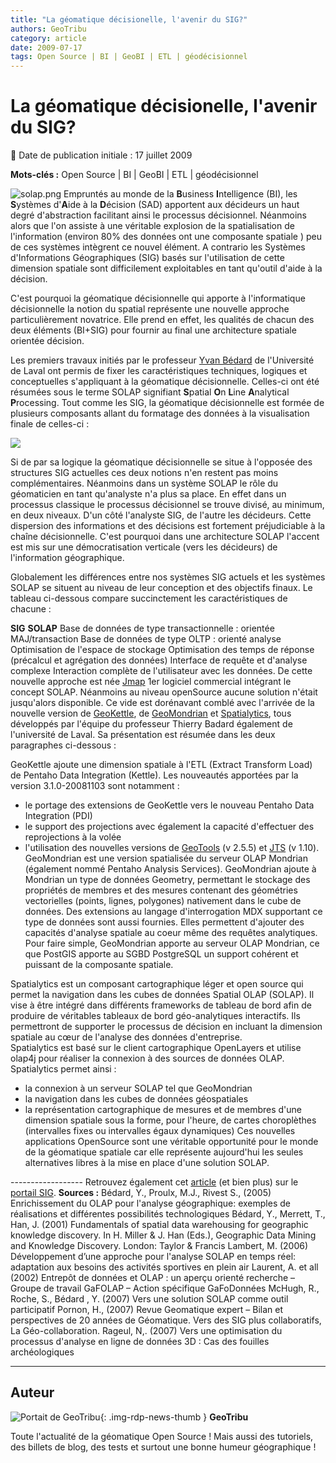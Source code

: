 ```yaml
---
title: "La géomatique décisionelle, l'avenir du SIG?"
authors: GeoTribu
category: article
date: 2009-07-17
tags: Open Source | BI | GeoBI | ETL | géodécisionnel
---
```


# La géomatique décisionelle, l'avenir du SIG?


:calendar: Date de publication initiale : 17 juillet 2009

**Mots-clés :** Open Source | BI | GeoBI | ETL | géodécisionnel


![solap.png](/sites/default/files/Tuto/img/divers/solap.png) Empruntés au monde de la **B**usiness **I**ntelligence (BI), les **S**ystèmes d'**A**ide à la **D**écision (SAD) apportent aux décideurs un haut degré d'abstraction facilitant ainsi le processus décisionnel. Néanmoins alors que l'on assiste à une véritable explosion de la spatialisation de l'information (environ 80% des données ont une composante spatiale ) peu de ces systèmes intègrent ce nouvel élément. A contrario les Systèmes d'Informations Géographiques (SIG) basés sur l'utilisation de cette dimension spatiale sont difficilement exploitables en tant qu'outil d'aide à la décision.  

C'est pourquoi la géomatique décisionnelle qui apporte à l'informatique décisionnelle la notion du spatial représente une nouvelle approche particulièrement novatrice. Elle prend en effet, les qualités de chacun des deux éléments (BI+SIG) pour fournir au final une architecture spatiale orientée décision.  

Les premiers travaux initiés par le professeur [Yvan Bédard](http://yvanbedard.scg.ulaval.ca/) de l'Université de Laval ont permis de fixer les caractéristiques techniques, logiques et conceptuelles s'appliquant à la géomatique décisionnelle. Celles-ci ont été résumées sous le terme SOLAP signifiant **S**patial **O**n **L**ine **A**nalytical **P**rocessing. Tout comme les SIG, la géomatique décisionnelle est formée de plusieurs composants allant du formatage des données à la visualisation finale de celles-ci :

![](http://www.portailsig.org/assets/images/illustration/spatialOlap.png)

Si de par sa logique la géomatique décisionnelle se situe à l'opposée des structures SIG actuelles ces deux notions n'en restent pas moins complémentaires. Néanmoins dans un système SOLAP le rôle du géomaticien en tant qu'analyste n'a plus sa place. En effet dans un processus classique le processus décisionnel se trouve divisé, au minimum, en deux niveaux. D'un côté l'analyste SIG, de l'autre les décideurs. Cette dispersion des informations et des décisions est fortement préjudiciable à la chaîne décisionnelle. C'est pourquoi dans une architecture SOLAP l'accent est mis sur une démocratisation verticale (vers les décideurs) de l'information géographique.  

Globalement les différences entre nos systèmes SIG actuels et les systèmes SOLAP se situent au niveau de leur conception et des objectifs finaux. Le tableau ci-dessous compare succinctement les caractéristiques de chacune :

**SIG** **SOLAP**   Base de données de type transactionnelle : orientée MAJ/transaction Base de données de type OLTP : orienté analyse   Optimisation de l'espace de stockage Optimisation des temps de réponse  
(précalcul et agrégation des données)   Interface de requête et d'analyse complexe Interaction complète de l'utilisateur avec les données.    De cette nouvelle approche est née [Jmap](http://www.kheops-tech.com/en/home/index.jsp) 1er logiciel commercial intégrant le concept SOLAP. Néanmoins au niveau openSource aucune solution n'était jusqu'alors disponible. Ce vide est dorénavant comblé avec l'arrivée de la nouvelle version de [GeoKettle](http://geosoa.scg.ulaval.ca/en/index.php?module=pagemaster&PAGE_user_op=view_page&PAGE_id=17), de [GeoMondrian](http://www.geo-mondrian.org/) et [Spatialytics](http://www.spatialytics.org/), tous développés par l'équipe du professeur Thierry Badard également de l'université de Laval. Sa présentation est résumée dans les deux paragraphes ci-dessous :  

GeoKettle ajoute une dimension spatiale à l'ETL (Extract Transform Load) de Pentaho Data Integration (Kettle). Les nouveautés apportées par la version 3.1.0-20081103 sont notamment :

* le portage des extensions de GeoKettle vers le nouveau Pentaho Data Integration (PDI)
* le support des projections avec également la capacité d'effectuer des reprojections à la volée
* l'utilisation des nouvelles versions de [GeoTools](http://geotools.codehaus.org/) (v 2.5.5) et [JTS](http://www.vividsolutions.com/jts/jtshome.htm) (v 1.10).
GeoMondrian est une version spatialisée du serveur OLAP Mondrian (également nommé Pentaho Analysis Services). GeoMondrian ajoute à Mondrian un type de données Geometry, permettant le stockage des propriétés de membres et des mesures contenant des géométries vectorielles (points, lignes, polygones) nativement dans le cube de données. Des extensions au langage d'interrogation MDX supportant ce type de données sont aussi fournies. Elles permettent d'ajouter des capacités d'analyse spatiale au coeur même des requêtes analytiques.  
Pour faire simple, GeoMondrian apporte au serveur OLAP Mondrian, ce que PostGIS apporte au SGBD PostgreSQL un support cohérent et puissant de la composante spatiale.  

Spatialytics est un composant cartographique léger et open source qui permet la navigation dans les cubes de données Spatial OLAP (SOLAP). Il vise à être intégré dans différents frameworks de tableau de bord afin de produire de véritables tableaux de bord géo-analytiques interactifs. Ils permettront de supporter le processus de décision en incluant la dimension spatiale au cœur de l'analyse des données d'entreprise.  
Spatialytics est basé sur le client cartographique OpenLayers et utilise olap4j pour réaliser la connexion à des sources de données OLAP.  
Spatialytics permet ainsi :

* la connexion à un serveur SOLAP tel que GeoMondrian
* la navigation dans les cubes de données géospatiales
* la représentation cartographique de mesures et de membres d'une dimension spatiale sous la forme, pour l'heure, de cartes choroplèthes (intervalles fixes ou intervalles égaux dynamiques)
Ces nouvelles applications OpenSource sont une véritable opportunité pour le monde de la géomatique spatiale car elle représente aujourd'hui les seules alternatives libres à la mise en place d'une solution SOLAP.

------------------ Retrouvez également cet [article](http://www.portailsig.org/index.php?id=1176) (et bien plus) sur le [portail SIG](http://www.portailsig.org/). **Sources :** Bédard, Y., Proulx, M.J., Rivest S., (2005) Enrichissement du OLAP pour l'analyse géographique: exemples de réalisations et différentes possibilités technologiques Bédard, Y., Merrett, T., Han, J. (2001) Fundamentals of spatial data warehousing for geographic knowledge discovery. In H. Miller & J. Han (Eds.), Geographic Data Mining and Knowledge Discovery. London: Taylor & Francis Lambert, M. (2006) Développement d’une approche pour l'analyse SOLAP en temps réel: adaptation aux besoins des activités sportives en plein air Laurent, A. et all (2002) Entrepôt de données et OLAP : un aperçu orienté recherche – Groupe de travail GaFOLAP – Action spécifique GaFoDonnées McHugh, R., Roche, S., Bédard , Y. (2007) Vers une solution SOLAP comme outil participatif Pornon, H., (2007) Revue Geomatique expert – Bilan et perspectives de 20 années de Géomatique. Vers des SIG plus collaboratifs, La Géo-collaboration. Rageul, N,. (2007) Vers une optimisation du processus d'analyse en ligne de données 3D : Cas des fouilles archéologiques



----

## Auteur

![Portait de GeoTribu](https://cdn.geotribu.fr/img/internal/charte/geotribu\_logo\_64x64.png){: .img-rdp-news-thumb }
**GeoTribu**

Toute l'actualité de la géomatique Open Source ! Mais aussi des tutoriels, des billets de blog, des tests et surtout une bonne humeur géographique !
